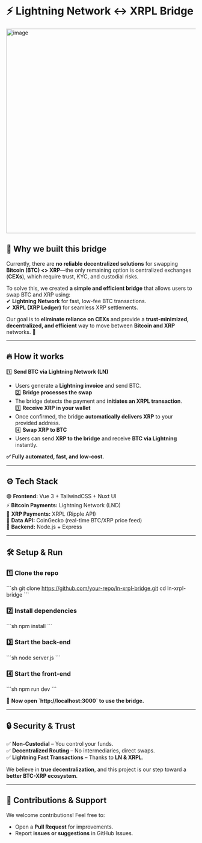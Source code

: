 # ⚡ Lightning Network ↔ XRPL Bridge  

<img width="542" alt="image" src="https://github.com/user-attachments/assets/1725dec9-769a-4649-8f32-d92ccaf3522b" />

## 🌉 **Why we built this bridge**  
Currently, there are **no reliable decentralized solutions** for swapping **Bitcoin (BTC) <> XRP**—the only remaining option is centralized exchanges (**CEXs**), which require trust, KYC, and custodial risks.  

To solve this, we created **a simple and efficient bridge** that allows users to swap BTC and XRP using:  
✔ **Lightning Network** for fast, low-fee BTC transactions.  
✔ **XRPL (XRP Ledger)** for seamless XRP settlements.  

Our goal is to **eliminate reliance on CEXs** and provide a **trust-minimized, decentralized, and efficient** way to move between **Bitcoin and XRP** networks. 🚀  

---

## 🔥 **How it works**  
1️⃣ **Send BTC via Lightning Network (LN)**  
   - Users generate a **Lightning invoice** and send BTC.  
2️⃣ **Bridge processes the swap**  
   - The bridge detects the payment and **initiates an XRPL transaction**.  
3️⃣ **Receive XRP in your wallet**  
   - Once confirmed, the bridge **automatically delivers XRP** to your provided address.  
4️⃣ **Swap XRP to BTC**  
   - Users can send **XRP to the bridge** and receive **BTC via Lightning** instantly.  

**✅ Fully automated, fast, and low-cost.**  

---

## ⚙️ **Tech Stack**
🟣 **Frontend:** Vue 3 + TailwindCSS + Nuxt UI  
⚡ **Bitcoin Payments:** Lightning Network (LND)  
💎 **XRP Payments:** XRPL (Ripple API)  
📡 **Data API:** CoinGecko (real-time BTC/XRP price feed)  
🔌 **Backend:** Node.js + Express  

---

## 🛠️ **Setup & Run**
### **1️⃣ Clone the repo**
\`\`\`sh
git clone https://github.com/your-repo/ln-xrpl-bridge.git
cd ln-xrpl-bridge
\`\`\`

### **2️⃣ Install dependencies**
\`\`\`sh
npm install
\`\`\`

### **3️⃣ Start the back-end**
\`\`\`sh
node server.js
\`\`\`

### **4️⃣ Start the front-end**
\`\`\`sh
npm run dev
\`\`\`

🚀 **Now open \`http://localhost:3000\` to use the bridge.**  

---

## 🔒 **Security & Trust**
✅ **Non-Custodial** – You control your funds.  
✅ **Decentralized Routing** – No intermediaries, direct swaps.  
✅ **Lightning Fast Transactions** – Thanks to **LN & XRPL**.  

We believe in **true decentralization**, and this project is our step toward a **better BTC-XRP ecosystem**.  

---

## 🤝 **Contributions & Support**
We welcome contributions! Feel free to:  
- Open a **Pull Request** for improvements.  
- Report **issues or suggestions** in GitHub Issues.
